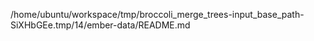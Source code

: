 /home/ubuntu/workspace/tmp/broccoli_merge_trees-input_base_path-SiXHbGEe.tmp/14/ember-data/README.md